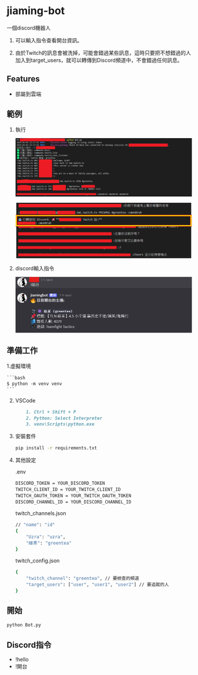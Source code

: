# jiaming-bot

一個discord機器人

1. 可以輸入指令查看開台資訊。

2. 由於Twitch的訊息會被洗掉，可能會錯過某些訊息，這時只要把不想錯過的人加入到target_users，就可以轉傳到Discord頻道中，不會錯過任何訊息。

## Features
- 部屬到雲端

## 範例
1. 執行

    ![啟動](assets/load.png)

    ![轉傳](assets/message.png)
    
2. discord輸入指令

    ![!開台](assets/opening.png)


## 準備工作

1.虛擬環境

    ```bash
    $ python -m venv venv
    ```

2. VSCode

    ```md
        1. Ctrl + Shift + P
        2. Python: Select Interpreter
        3. venv\Scripts\python.exe
    ```

3. 安裝套件

    ```bash
    pip install -r requirements.txt
    ```

4. 其他設定

    .env
    ```bash
    DISCORD_TOKEN = YOUR_DISCORD_TOKEN
    TWITCH_CLIENT_ID = YOUR_TWITCH_CLIENT_ID
    TWITCH_OAUTH_TOKEN = YOUR_TWITCH_OAUTH_TOKEN
    DISCORD_CHANNEL_ID = YOUR_DISCORD_CHANNEL_ID
    ```

    twitch_channels.json
    ```bash
    // "name": "id"
    {
        "Uzra": "uzra",
        "綠茶": "greentea"
    }
    ```

    twitch_config.json
    ```bash
    {
        "twitch_channel": "greentea", // 要檢查的頻道
        "target_users": ["user", "user1", "user2"] // 要追蹤的人
    }
    ```

## 開始
```bash
python Bot.py
```

## Discord指令
- !hello
- !開台
